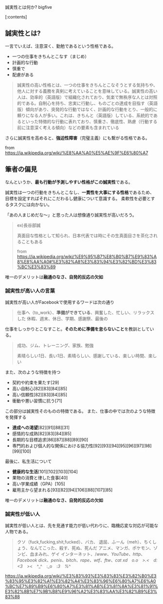 誠実性とは何か?
bigfive


[:contents]



## 誠実性とは?

一言でいえば、注意深く、勤勉であるという性格である。

- 一つの仕事をきちんとこなす（まじめ）
- 計画的な行動
- 慎重で
- 配慮がある

> 誠実性の高い性格とは、一つの仕事をきちんとこなそうとする気持ちや、他人に対する義務を真剣に考えていることを意味している。誠実性の高い人は、効率的（英語版）で組織化されており、気楽で無秩序な人とは対照的である。自制心を持ち、忠実に行動し、ものごとの達成を目指す（英語版）傾向があり、突発的な行動ではなく、計画的な行動をとり、一般的に頼りになる人が多い。これは、きちんと（英語版）している、系統的であるといった特徴的な行動に表れており、慎重さ、徹底性、熟慮（行動する前に注意深く考える傾向）などの要素も含まれている

さらに誠実性を高めると、**強迫性障害**（完璧主義）にも繋がる性格である。

from https://ja.wikipedia.org/wiki/%E8%AA%A0%E5%AE%9F%E6%80%A7



## 筆者の偏見

なんというか、**最も行動が予測しやすい性格がこの誠実性**である。

誠実性は一つの行動をきちんとこなし、**一貫性を大事にする性格**であるため、
目標を設定すればそれにこだわるし健康について意識する。
柔軟性を必要とするタスクには向かない。

「あの人まじめだな～」と思った人は想像通り誠実性が高いだろう。

> ex)長谷部誠
> 
> 真面目な性格として知られ、日本代表では時にその生真面目さを茶化されることもある
>
> from https://ja.wikipedia.org/wiki/%E9%95%B7%E8%B0%B7%E9%83%A8%E8%AA%A0#%E3%82%A8%E3%83%94%E3%82%BD%E3%83%BC%E3%83%89

唯一のデメリットは**融通のなさ、自発的反応の欠如**






### 誠実性が高い人の言葉

誠実性が高い人がFacebookで使用するワードは次の通り


> 仕事へ（to_work）、**準備ができている**、興奮した、忙しい、リラックスした
> 休暇、週末、休日、学期、感謝祭、最後の

仕事をしっかりとこなすこと。**そのために準備を怠らないこと**を教訓としている。

> 成功、ジム、トレーニング、家族、勉強
>
> 素晴らしい1日、長い1日、素晴らしい、感謝している、楽しい時間、楽しい

また、次のような特徴を持つ

- 契約や約束を果たす[29]
- 高い自制心[82][83][84][85]
- 高い信頼性[82][83][84][85]
- 衝動や悪い習慣に抗う[71]

この部分は誠実性そのものの特徴である。
また、仕事の中では次のような特徴を発揮する

- **達成への渇望**[82][91][88][31]
- 感情的な成熟[82][83][84][85]
- 長期的な目標追求[86][87][88][89][90]
- 専門的および個人的な関係における協力性[92][93][94][95][96][97][98][99][100]


最後に、私生活について


- **健康的な生活**[101][102][103][104]
- 果物の消費と律した食事[40]
- 高い学業成績（GPA）[105]
- 雇用主から望まれる[93][82][94][106][88][107][85]


唯一のデメリットは**融通のなさ、自発的反応の欠如**





### 誠実性が低い人


誠実性が低い人とは、先を見通す能力が低い代わりに、臨機応変な対応が可能な人物である。


> クソ（fuck,fucking,shit,fucked）、バカ、
退屈、ふーん（meh）、ちくしょう、なんてこった、殺す、死ぬ、死んだ
アニメ、マンガ、ポケモン、ゾンビ、血まみれ、ゲイ
インターネット、/_www、YouTube、http、Facebook
dick、penis、bitch、rape、wtf、ftw、cat
xd　o.o　>.<　d:　<3　>_<　^_^　:_o　:_3　%_^























https://ja.wikipedia.org/wiki/%E3%83%93%E3%83%83%E3%82%B0%E3%83%95%E3%82%A1%E3%82%A4%E3%83%96%E6%80%A7%E6%A0%BC%E7%89%B9%E6%80%A7%E3%81%AB%E3%81%8A%E3%81%91%E3%82%8B%E7%9B%B8%E9%96%A2%E3%83%AA%E3%82%B9%E3%83%88


























